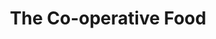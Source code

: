 ---
title: "The Co-operative Food"
url: /birmingham/the-co-operative-food-west-heath-road/
shop: supermarket
---